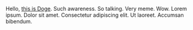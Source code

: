 Hello, [this is Doge](https://en.wikipedia.org/wiki/Doge_%28meme%29).  Such awareness.  So talking.  Very meme.  Wow.  Lorem ipsum.  Dolor sit amet.  Consectetur adipiscing elit.  Ut laoreet.  Accumsan bibendum.


